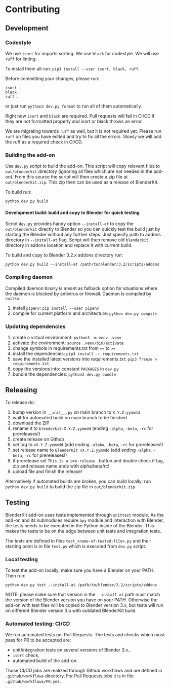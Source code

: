 # Contributing

## Development

### Codestyle

We use `isort` for imports sorting.
We use `black` for codestyle.
We will use `ruff` for linting.

To install them all run: `pip3 install --user isort, black, ruff`.

Before committing your changes, please run:
```
isort .
black .
ruff .
```

or just run `python3 dev.py format` to run all of them automatically.

Right now `isort` and `black` are required.
Pull requests will fail in CI/CD if they are not formatted properly and isort or black throws an error.

We are migrating towards `ruff` as well, but it is not required yet.
Please run `ruff` on files you have edited and try to fix all the errors.
Slowly we will add the ruff as a required check in CI/CD.

### Building the add-on

Use `dev.py` script to build the add-on.
This script will copy relevant files to `out/blenderkit` directory (ignoring all files which are not needed in the add-on).
From this source the script will then create a zip file at `out/blenderkit.zip`.
This zip then can be used as a release of BlenderKit.

To build run:
```
python dev.py build
```

#### Development build: build and copy to Blender for quick testing

Script `dev.py` provides handy option `--install-at` to copy the `out/blenderkit` directly to Blender so you can quickly test the build just by starting the Blender without any further steps.
Just specify path to addons directory in `--install-at` flag.
Script will then remove old `blenderkit` directory in addons location and replace it with current build.

To build and copy to Blender 3.2.x addons directory run:

```
python dev.py build --install-at /path/to/blender/3.2/scripts/addons
```

### Compiling daemon

Compiled daemon binary is meant as fallback option for situations where the daemon is blocked by antivirus or firewall.
Daemon is compiled by `nuitka`

1. install `pipenv`: `pip install --user pipenv`
2. compile for current platform and architecture: `python dev.py compile`


### Updating dependencies

1. create a virtual environment: `python3 -m venv .venv`
2. activate the environment: `source .venv/bin/activate`
3. change symbols in requirements.txt from `==` to `>=`
4. install the dependencies: `pip3 install -r requirements.txt`
5. save the installed latest versions into requirements.txt: `pip3 freeze > requirements.txt` 
6. copy the versions into: constant `PACKAGES` in `dev.py` 
7. bundle the dependencies: `python3 dev.py bundle`

## Releasing

To release do:
1. bump version in `__init__.py` on main branch to `X.Y.Z.yymmdd`
2. wait for automated build on main branch to be finished
3. download the ZIP
4. rename it to `blenderkit-X.Y.Z.yymmdd` (ending `-alpha`, `-beta`, `-rc` for prereleases!) 
5. create release on Github
6. set tag to `vX.Y.Z.yymmdd` (add ending `-alpha`, `-beta`, `-rc` for prereleases!)
7. set release name to `BlenderKit vX.Y.Z.yymmdd` (add ending `-alpha`, `-beta`, `-rc` for prereleases!)
8. if prerelease set `This is a pre-release ` button and double check if tag, zip and release name ends with alpha/beta/rc!
9. upload file and finish the release!

Alternatively if automated builds are broken, you can build locally: run `python dev.py build` to build the zip file in `out/blenderkit.zip`

## Testing

BlenderKit add-on uses tests implemented through `unittest` module.
As the add-on and its submodules require `bpy` module and interaction with Blender, the tests needs to be executed in the Python inside of the Blender.
This makes the tests to be on the edge between unit tests and integration tests.

The tests are defined in files `test_<name-of-tested-file>.py` and their starting point is in file `test.py` which is executed from `dev.py` script.

### Local testing

To test the add-on locally, make sure you have a Blender on your PATH.
Then run:

```
python dev.py test --install-at /path/to/blender/3.2/scripts/addons
```

NOTE: please make sure that version in the `--install-at` path must match the version of the Blender version you have on your PATH.
Otherwise the add-on with test files will be copied to Blender version 3.x, but tests will run on different Blender version 3.a with outdated BlenderKit build.

### Automated testing: CI/CD

We run automated tests on: Pull Requests.
The tests and checks which must pass for PR to be accepted are:
- unit/integration tests on several versions of Blender 3.x.,
- `isort` check,
- automated build of the add-on.

Those CI/CD jobs are realized through Github workflows and are defined in `.github/workflows` directory.
For Pull Requests jobs it is in file: `.github/workflows/PR.yml`.
